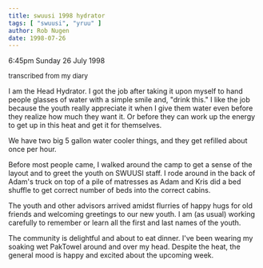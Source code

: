 ```yaml
---
title: swuusi 1998 hydrator
tags: [ "swuusi", "yruu" ]
author: Rob Nugen
date: 1998-07-26
---
```


<title>SWUUSI</title>

<p class=date>6:45pm Sunday 26 July 1998</p>
<font size=-1>transcribed from my diary</font>

<p>I am the Head Hydrator.  I got the job after taking it upon myself to hand people glasses of water with a simple smile and, "drink this."  I like the job because the youth really appreciate it when I give them water even before they realize how much they want it.  Or before they can work up the energy to get up in this heat and get it for themselves.

<p>We have two big 5 gallon water cooler things, and they get refilled about once per hour.

<p>Before most people came, I walked around the camp to get a sense of the layout and to greet the youth on SWUUSI staff. I rode around in the back of Adam's truck on top of a pile of matresses as Adam and Kris did a bed shuffle to get correct number of beds into the correct cabins.

<p>The youth and other advisors arrived amidst flurries of happy hugs for old friends and welcoming greetings to our new youth. I am (as usual) working carefully to remember or learn all the first and last names of the youth.

<p>The community is delightful and about to eat dinner. I've been wearing my soaking wet PakTowel around and over my head. Despite the heat, the general mood is happy and excited about the upcoming week.
</p>
